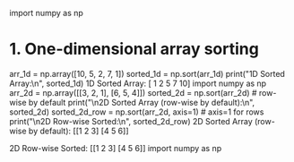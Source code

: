 
import numpy as np

# 1. One-dimensional array sorting
arr_1d = np.array([10, 5, 2, 7, 1])
sorted_1d = np.sort(arr_1d)
print("1D Sorted Array:\n", sorted_1d)
1D Sorted Array:
 [ 1  2  5  7 10]
import numpy as np
arr_2d = np.array([[3, 2, 1],
                   [6, 5, 4]])
sorted_2d = np.sort(arr_2d)  # row-wise by default
print("\n2D Sorted Array (row-wise by default):\n", sorted_2d)
sorted_2d_row = np.sort(arr_2d, axis=1)  # axis=1 for rows
print("\n2D Row-wise Sorted:\n", sorted_2d_row)
2D Sorted Array (row-wise by default):
 [[1 2 3]
 [4 5 6]]

2D Row-wise Sorted:
 [[1 2 3]
 [4 5 6]]
import numpy as np
